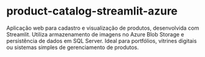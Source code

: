 # product-catalog-streamlit-azure
Aplicação web para cadastro e visualização de produtos, desenvolvida com Streamlit. Utiliza armazenamento de imagens no Azure Blob Storage e persistência de dados em SQL Server. Ideal para portfólios, vitrines digitais ou sistemas simples de gerenciamento de produtos.
